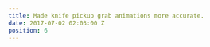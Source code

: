 ```yaml
---
title: Made knife pickup grab animations more accurate.
date: 2017-07-02 02:03:00 Z
position: 6
---
```


